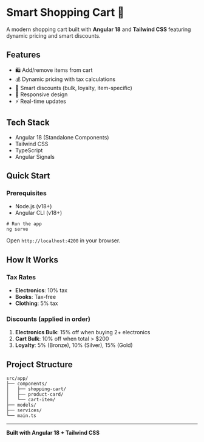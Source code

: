 # Smart Shopping Cart 🛒

A modern shopping cart built with **Angular 18** and **Tailwind CSS** featuring dynamic pricing and smart discounts.

## Features

- 🛍️ Add/remove items from cart
- 💰 Dynamic pricing with tax calculations
- 🎯 Smart discounts (bulk, loyalty, item-specific)
- 📱 Responsive design
- ⚡ Real-time updates

## Tech Stack

- Angular 18 (Standalone Components)
- Tailwind CSS
- TypeScript
- Angular Signals

## Quick Start

### Prerequisites
- Node.js (v18+)
- Angular CLI (v18+)

```
# Run the app
ng serve
```

Open `http://localhost:4200` in your browser.

## How It Works

### Tax Rates
- **Electronics**: 10% tax
- **Books**: Tax-free
- **Clothing**: 5% tax

### Discounts (applied in order)
1. **Electronics Bulk**: 15% off when buying 2+ electronics
2. **Cart Bulk**: 10% off when total > $200
3. **Loyalty**: 5% (Bronze), 10% (Silver), 15% (Gold)

## Project Structure

```
src/app/
├── components/
│   ├── shopping-cart/
│   ├── product-card/
│   └── cart-item/
├── models/
├── services/
└── main.ts
```

---

**Built with Angular 18 + Tailwind CSS**
